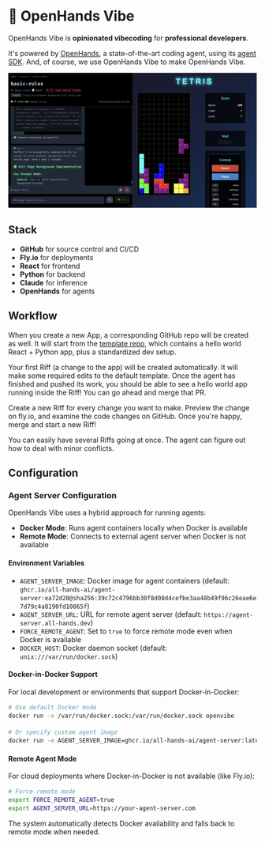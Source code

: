 # 🤙 OpenHands Vibe

OpenHands Vibe is **opinionated vibecoding** for **professional developers**.

It's powered by
[OpenHands](https://github.com/All-Hands-AI/OpenHands), a state-of-the-art coding agent,
using its [agent SDK](https://github.com/All-Hands-AI/agent-sdk/). And, of course,
we use OpenHands Vibe to make OpenHands Vibe.


![screenshot](screenshot.png)


## Stack
* **GitHub** for source control and CI/CD
* **Fly.io** for deployments
* **React** for frontend
* **Python** for backend
* **Claude** for inference
* **OpenHands** for agents

## Workflow
When you create a new App, a corresponding GitHub repo will be created as well.
It will start from the [template repo](https://github.com/rbren/openvibe-template), which contains a hello world React + Python app,
plus a standardized dev setup.

Your first Riff (a change to the app) will be created automatically. It will make some required edits to the default template.
Once the agent has finished and pushed its work, you should be able to see a hello world app running inside the Riff!
You can go ahead and merge that PR.

Create a new Riff for every change you want to make. Preview the change on fly.io, and examine the code changes on GitHub.
Once you're happy, merge and start a new Riff!

You can easily have several Riffs going at once. The agent can figure out how to deal with minor conflicts.

## Configuration

### Agent Server Configuration

OpenHands Vibe uses a hybrid approach for running agents:
- **Docker Mode**: Runs agent containers locally when Docker is available
- **Remote Mode**: Connects to external agent server when Docker is not available

#### Environment Variables

- `AGENT_SERVER_IMAGE`: Docker image for agent containers (default: `ghcr.io/all-hands-ai/agent-server:ea72d20@sha256:39c72c4796bb30f8d08d4cefbe3aa48b49f96c26eae6e7d79c4a8190fd10865f`)
- `AGENT_SERVER_URL`: URL for remote agent server (default: `https://agent-server.all-hands.dev`)
- `FORCE_REMOTE_AGENT`: Set to `true` to force remote mode even when Docker is available
- `DOCKER_HOST`: Docker daemon socket (default: `unix:///var/run/docker.sock`)

#### Docker-in-Docker Support

For local development or environments that support Docker-in-Docker:
```bash
# Use default Docker mode
docker run -v /var/run/docker.sock:/var/run/docker.sock openvibe

# Or specify custom agent image
docker run -e AGENT_SERVER_IMAGE=ghcr.io/all-hands-ai/agent-server:latest openvibe
```

#### Remote Agent Mode

For cloud deployments where Docker-in-Docker is not available (like Fly.io):
```bash
# Force remote mode
export FORCE_REMOTE_AGENT=true
export AGENT_SERVER_URL=https://your-agent-server.com
```

The system automatically detects Docker availability and falls back to remote mode when needed.
